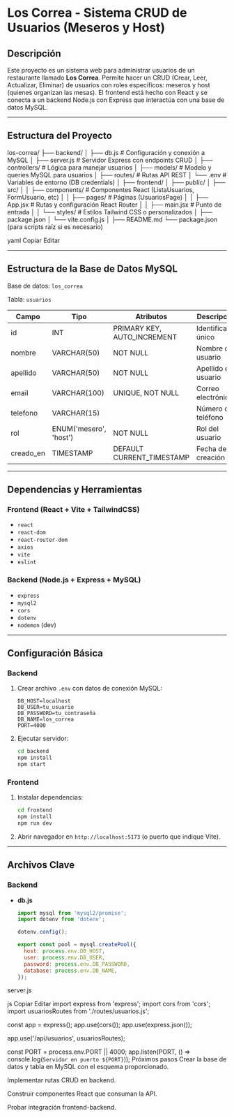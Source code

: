 # Los Correa - Sistema CRUD de Usuarios (Meseros y Host)

## Descripción
Este proyecto es un sistema web para administrar usuarios de un restaurante llamado **Los Correa**. Permite hacer un CRUD (Crear, Leer, Actualizar, Eliminar) de usuarios con roles específicos: meseros y host (quienes organizan las mesas). El frontend está hecho con React y se conecta a un backend Node.js con Express que interactúa con una base de datos MySQL.

---

## Estructura del Proyecto

los-correa/
├── backend/
│ ├── db.js # Configuración y conexión a MySQL
│ ├── server.js # Servidor Express con endpoints CRUD
│ ├── controllers/ # Lógica para manejar usuarios
│ ├── models/ # Modelo y queries MySQL para usuarios
│ ├── routes/ # Rutas API REST
│ └── .env # Variables de entorno (DB credentials)
│
├── frontend/
│ ├── public/
│ ├── src/
│ │ ├── components/ # Componentes React (ListaUsuarios, FormUsuario, etc)
│ │ ├── pages/ # Páginas (UsuariosPage)
│ │ ├── App.jsx # Rutas y configuración React Router
│ │ ├── main.jsx # Punto de entrada
│ │ └── styles/ # Estilos Tailwind CSS o personalizados
│ ├── package.json
│ └── vite.config.js
│
├── README.md
└── package.json (para scripts raíz si es necesario)

yaml
Copiar
Editar

---

## Estructura de la Base de Datos MySQL

Base de datos: `los_correa`

Tabla: `usuarios`

| Campo          | Tipo                           | Atributos                                       | Descripción                        |
| -------------- | ------------------------------| -----------------------------------------------| --------------------------------- |
| id             | INT                           | PRIMARY KEY, AUTO_INCREMENT                    | Identificador único               |
| nombre         | VARCHAR(50)                   | NOT NULL                                      | Nombre del usuario                |
| apellido       | VARCHAR(50)                   | NOT NULL                                      | Apellido del usuario              |
| email          | VARCHAR(100)                  | UNIQUE, NOT NULL                              | Correo electrónico                |
| telefono       | VARCHAR(15)                   |                                               | Número de teléfono                |
| rol            | ENUM('mesero', 'host')        | NOT NULL                                     | Rol del usuario                  |
| creado_en      | TIMESTAMP                    | DEFAULT CURRENT_TIMESTAMP                      | Fecha de creación                |

---

## Dependencias y Herramientas

### Frontend (React + Vite + TailwindCSS)
- `react`
- `react-dom`
- `react-router-dom`
- `axios`
- `vite`
- `eslint`

### Backend (Node.js + Express + MySQL)
- `express`
- `mysql2`
- `cors`
- `dotenv`
- `nodemon` (dev)

---

## Configuración Básica

### Backend

1. Crear archivo `.env` con datos de conexión MySQL:
    ```
    DB_HOST=localhost
    DB_USER=tu_usuario
    DB_PASSWORD=tu_contraseña
    DB_NAME=los_correa
    PORT=4000
    ```

2. Ejecutar servidor:
    ```bash
    cd backend
    npm install
    npm start
    ```

### Frontend

1. Instalar dependencias:
    ```bash
    cd frontend
    npm install
    npm run dev
    ```

2. Abrir navegador en `http://localhost:5173` (o puerto que indique Vite).

---

## Archivos Clave

### Backend

- **db.js**
  ```js
  import mysql from 'mysql2/promise';
  import dotenv from 'dotenv';

  dotenv.config();

  export const pool = mysql.createPool({
    host: process.env.DB_HOST,
    user: process.env.DB_USER,
    password: process.env.DB_PASSWORD,
    database: process.env.DB_NAME,
  });
server.js

js
Copiar
Editar
import express from 'express';
import cors from 'cors';
import usuariosRoutes from './routes/usuarios.js';

const app = express();
app.use(cors());
app.use(express.json());

app.use('/api/usuarios', usuariosRoutes);

const PORT = process.env.PORT || 4000;
app.listen(PORT, () => console.log(`Servidor en puerto ${PORT}`));
Próximos pasos
Crear la base de datos y tabla en MySQL con el esquema proporcionado.

Implementar rutas CRUD en backend.

Construir componentes React que consuman la API.

Probar integración frontend-backend.